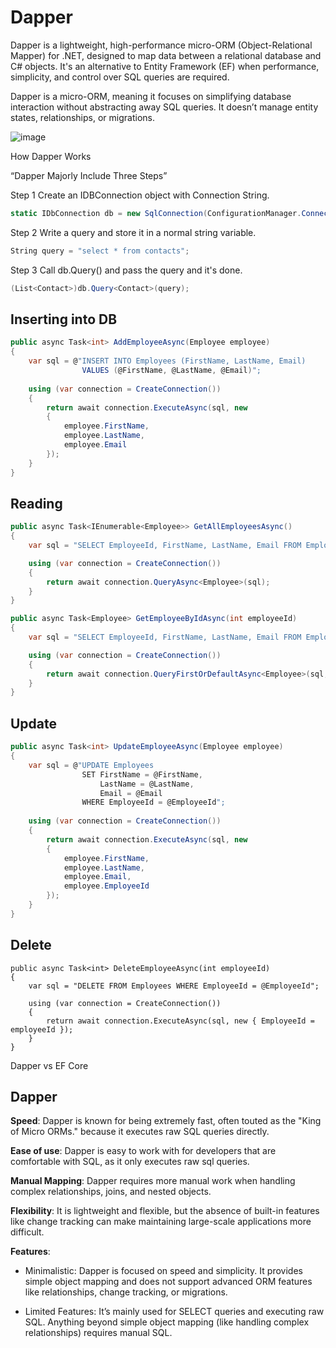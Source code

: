 # Dapper

Dapper is a lightweight, high-performance micro-ORM (Object-Relational Mapper) for .NET, designed to map data between a relational database and C# objects. It's an alternative to Entity Framework (EF) when performance, simplicity, and control over SQL queries are required.

Dapper is a micro-ORM, meaning it focuses on simplifying database interaction without abstracting away SQL queries. It doesn’t manage entity states, relationships, or migrations.


![image](https://github.com/user-attachments/assets/66e1e3e3-be8d-48cb-bcf5-434f5fcca5c0)

How Dapper Works
 
“Dapper Majorly Include Three Steps”
 
Step 1
Create an IDBConnection object with Connection String.

```csharp
static IDbConnection db = new SqlConnection(ConfigurationManager.ConnectionStrings["SqlServerConnString"].ConnectionString);  
```
 
Step 2
Write a query and store it in a normal string variable.

 ```csharp
String query = "select * from contacts";  
```

Step 3
Call db.Query() and pass the query and it's done.

```csharp
(List<Contact>)db.Query<Contact>(query);  
```

## Inserting into DB

```csharp
public async Task<int> AddEmployeeAsync(Employee employee)
{
    var sql = @"INSERT INTO Employees (FirstName, LastName, Email) 
                VALUES (@FirstName, @LastName, @Email)";
                
    using (var connection = CreateConnection())
    {
        return await connection.ExecuteAsync(sql, new
        {
            employee.FirstName,
            employee.LastName,
            employee.Email
        });
    }
}
```

## Reading

```csharp
public async Task<IEnumerable<Employee>> GetAllEmployeesAsync()
{
    var sql = "SELECT EmployeeId, FirstName, LastName, Email FROM Employees";

    using (var connection = CreateConnection())
    {
        return await connection.QueryAsync<Employee>(sql);
    }
}

public async Task<Employee> GetEmployeeByIdAsync(int employeeId)
{
    var sql = "SELECT EmployeeId, FirstName, LastName, Email FROM Employees WHERE EmployeeId = @EmployeeId";

    using (var connection = CreateConnection())
    {
        return await connection.QueryFirstOrDefaultAsync<Employee>(sql, new { EmployeeId = employeeId });
    }
}

```

## Update 

```csharp
public async Task<int> UpdateEmployeeAsync(Employee employee)
{
    var sql = @"UPDATE Employees 
                SET FirstName = @FirstName, 
                    LastName = @LastName, 
                    Email = @Email 
                WHERE EmployeeId = @EmployeeId";
    
    using (var connection = CreateConnection())
    {
        return await connection.ExecuteAsync(sql, new
        {
            employee.FirstName,
            employee.LastName,
            employee.Email,
            employee.EmployeeId
        });
    }
}
```

## Delete

```chsarp
public async Task<int> DeleteEmployeeAsync(int employeeId)
{
    var sql = "DELETE FROM Employees WHERE EmployeeId = @EmployeeId";

    using (var connection = CreateConnection())
    {
        return await connection.ExecuteAsync(sql, new { EmployeeId = employeeId });
    }
}
```

Dapper vs EF Core

## Dapper

**Speed**: Dapper is known for being extremely fast, often touted as the "King of Micro ORMs." because it executes raw SQL queries directly.

**Ease of use**: Dapper is easy to work with for developers that are comfortable with SQL, as it only executes raw sql queries.

**Manual Mapping**: Dapper requires more manual work when handling complex relationships, joins, and nested objects.

**Flexibility**: It is lightweight and flexible, but the absence of built-in features like change tracking can make maintaining large-scale applications more difficult.

**Features**: 

- Minimalistic: Dapper is focused on speed and simplicity. It provides simple object mapping and does not support advanced ORM features like relationships, change tracking, or migrations.

- Limited Features: It’s mainly used for SELECT queries and executing raw SQL. Anything beyond simple object mapping (like handling complex relationships) requires manual SQL.
